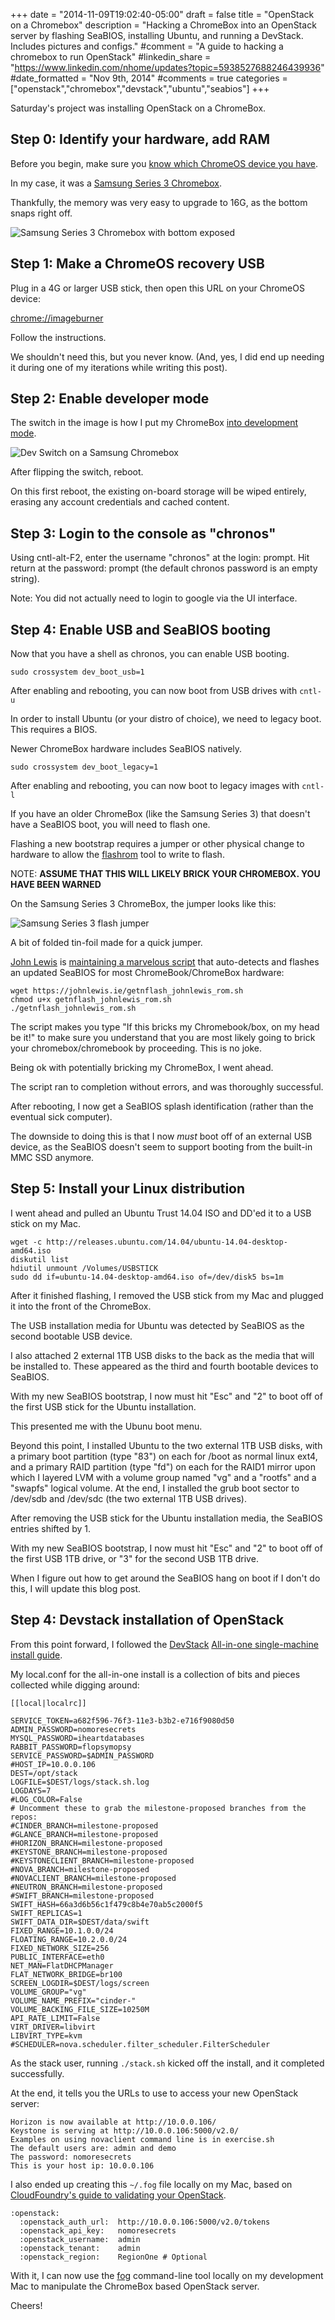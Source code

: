+++
date = "2014-11-09T19:02:40-05:00"
draft = false
title = "OpenStack on a Chromebox"
description = "Hacking a ChromeBox into an OpenStack server by flashing SeaBIOS, installing Ubuntu, and running a DevStack. Includes pictures and configs."
#comment = "A guide to hacking a chromebox to run OpenStack"
#linkedin_share = "https://www.linkedin.com/nhome/updates?topic=5938527688246439936"
#date_formatted = "Nov 9th, 2014"
#comments = true
categories = ["openstack","chromebox","devstack","ubuntu","seabios"]
+++

Saturday's project was installing OpenStack on a ChromeBox.

Step 0: Identify your hardware, add RAM
---------------------------------------

Before you begin, make sure you [know which ChromeOS device you have](http://www.chromium.org/chromium-os/developer-information-for-chrome-os-devices).

In my case, it was a [Samsung Series 3 Chromebox](http://www.chromium.org/chromium-os/developer-information-for-chrome-os-devices/samsung-sandy-bridge).

Thankfully, the memory was very easy to upgrade to 16G, as the bottom snaps right off.

![Samsung Series 3 Chromebox with bottom exposed](/images/chromebox/stumpy-top-mid.jpg)

Step 1: Make a ChromeOS recovery USB
------------------------------------

Plug in a 4G or larger USB stick, then open this URL on your ChromeOS device:

[chrome://imageburner](chrome://imageburner)

Follow the instructions.

We shouldn't need this, but you never know. (And, yes, I did end up needing it during one of my iterations while writing this post).


Step 2: Enable developer mode
-----------------------------

The switch in the image is how I put my ChromeBox [into development mode](http://www.chromium.org/chromium-os/poking-around-your-chrome-os-device#TOC-Putting-your-Chrome-OS-Device-into-Developer-Mode).

![Dev Switch on a Samsung Chromebox](/images/chromebox/stumpy-dev-switch.jpg)

After flipping the switch, reboot.

On this first reboot, the existing on-board storage will be wiped entirely, erasing any account credentials and cached content.


Step 3: Login to the console as "chronos"
-----------------------------------------

Using cntl-alt-F2, enter the username "chronos" at the login: prompt. Hit return at the password: prompt (the default chronos password is an empty string).

Note: You did not actually need to login to google via the UI interface.


Step 4: Enable USB and SeaBIOS booting
--------------------------------------

Now that you have a shell as chronos, you can enable USB booting.

    sudo crossystem dev_boot_usb=1

After enabling and rebooting, you can now boot from USB drives with `cntl-u`

In order to install Ubuntu (or your distro of choice), we need to legacy boot. This requires a BIOS.

Newer ChromeBox hardware includes SeaBIOS natively.

    sudo crossystem dev_boot_legacy=1

After enabling and rebooting, you can now boot to legacy images with `cntl-l`

If you have an older ChromeBox (like the Samsung Series 3) that doesn't have a SeaBIOS boot, you will need to flash one.

Flashing a new bootstrap requires a jumper or other physical change to hardware to allow the [flashrom](http://flashrom.org/Flashrom) tool to write to flash.

NOTE: <B>ASSUME THAT THIS WILL LIKELY BRICK YOUR CHROMEBOX. YOU HAVE BEEN WARNED</B>

On the Samsung Series 3 ChromeBox, the jumper looks like this:

![Samsung Series 3 flash jumper](/images/chromebox/spi-flash-chromebox.jpg)

A bit of folded tin-foil made for a quick jumper.

[John Lewis](http://johnlewis.ie/) is [maintaining a marvelous script](https://johnlewis.ie/custom-chromebook-firmware/rom-download/) that auto-detects and flashes an updated SeaBIOS for most ChromeBook/ChromeBox hardware:

    wget https://johnlewis.ie/getnflash_johnlewis_rom.sh
    chmod u+x getnflash_johnlewis_rom.sh
    ./getnflash_johnlewis_rom.sh

The script makes you type "If this bricks my Chromebook/box, on my head be it!" to make sure you understand that you are most likely going to brick your chromebox/chromebook by proceeding. This is no joke.

Being ok with potentially bricking my ChromeBox, I went ahead.

The script ran to completion without errors, and was thoroughly successful.

After rebooting, I now get a SeaBIOS splash identification (rather than the eventual sick computer).

The downside to doing this is that I now _must_ boot off of an external USB device, as the SeaBIOS doesn't seem to support booting from the built-in MMC SSD anymore.


Step 5: Install your Linux distribution
---------------------------------------

I went ahead and pulled an Ubuntu Trust 14.04 ISO and DD'ed it to a USB stick on my Mac.

    wget -c http://releases.ubuntu.com/14.04/ubuntu-14.04-desktop-amd64.iso
    diskutil list
    hdiutil unmount /Volumes/USBSTICK
    sudo dd if=ubuntu-14.04-desktop-amd64.iso of=/dev/disk5 bs=1m

After it finished flashing, I removed the USB stick from my Mac and plugged it into the front of the ChromeBox.

The USB installation media for Ubuntu was detected by SeaBIOS as the second bootable USB device.

I also attached 2 external 1TB USB disks to the back as the media that will be installed to.
These appeared as the third and fourth bootable devices to SeaBIOS.

With my new SeaBIOS bootstrap, I now must hit "Esc" and "2" to boot off of the first USB stick for the Ubuntu installation.

This presented me with the Ubunu boot menu.

Beyond this point, I installed Ubuntu to the two external 1TB USB disks, with a primary boot partition (type "83") on each for /boot as normal linux ext4, and a primary RAID partition (type "fd") on each for the RAID1 mirror upon which I layered LVM with a volume group named "vg" and a "rootfs" and a "swapfs" logical volume. At the end, I installed the grub boot sector to /dev/sdb and /dev/sdc (the two external 1TB USB drives).

After removing the USB stick for the Ubuntu installation media, the SeaBIOS entries shifted by 1.

With my new SeaBIOS bootstrap, I now must hit "Esc" and "2" to boot off of the first USB 1TB drive, or "3" for the second USB 1TB drive.

When I figure out how to get around the SeaBIOS hang on boot if I don't do this, I will update this blog post.

Step 4: Devstack installation of OpenStack
------------------------------------------

From this point forward, I followed the [DevStack](http://devstack.org) [All-in-one single-machine install guide](http://docs.openstack.org/developer/devstack/guides/single-machine.html).

My local.conf for the all-in-one install is a collection of bits and pieces collected while digging around:

    [[local|localrc]]
    
    SERVICE_TOKEN=a682f596-76f3-11e3-b3b2-e716f9080d50
    ADMIN_PASSWORD=nomoresecrets
    MYSQL_PASSWORD=iheartdatabases
    RABBIT_PASSWORD=flopsymopsy
    SERVICE_PASSWORD=$ADMIN_PASSWORD
    #HOST_IP=10.0.0.106
    DEST=/opt/stack
    LOGFILE=$DEST/logs/stack.sh.log
    LOGDAYS=7
    #LOG_COLOR=False
    # Uncomment these to grab the milestone-proposed branches from the repos:
    #CINDER_BRANCH=milestone-proposed
    #GLANCE_BRANCH=milestone-proposed
    #HORIZON_BRANCH=milestone-proposed
    #KEYSTONE_BRANCH=milestone-proposed
    #KEYSTONECLIENT_BRANCH=milestone-proposed
    #NOVA_BRANCH=milestone-proposed
    #NOVACLIENT_BRANCH=milestone-proposed
    #NEUTRON_BRANCH=milestone-proposed
    #SWIFT_BRANCH=milestone-proposed
    SWIFT_HASH=66a3d6b56c1f479c8b4e70ab5c2000f5
    SWIFT_REPLICAS=1
    SWIFT_DATA_DIR=$DEST/data/swift
    FIXED_RANGE=10.1.0.0/24
    FLOATING_RANGE=10.2.0.0/24
    FIXED_NETWORK_SIZE=256
    PUBLIC_INTERFACE=eth0
    NET_MAN=FlatDHCPManager
    FLAT_NETWORK_BRIDGE=br100
    SCREEN_LOGDIR=$DEST/logs/screen
    VOLUME_GROUP="vg"
    VOLUME_NAME_PREFIX="cinder-"
    VOLUME_BACKING_FILE_SIZE=10250M
    API_RATE_LIMIT=False
    VIRT_DRIVER=libvirt
    LIBVIRT_TYPE=kvm
    #SCHEDULER=nova.scheduler.filter_scheduler.FilterScheduler

As the stack user, running `./stack.sh` kicked off the install, and it completed successfully.

At the end, it tells you the URLs to use to access your new OpenStack server:

    Horizon is now available at http://10.0.0.106/
    Keystone is serving at http://10.0.0.106:5000/v2.0/
    Examples on using novaclient command line is in exercise.sh
    The default users are: admin and demo
    The password: nomoresecrets
    This is your host ip: 10.0.0.106

I also ended up creating this `~/.fog` file locally on my Mac, based on [CloudFoundry's guide to validating your OpenStack](http://docs.cloudfoundry.org/deploying/openstack/validate_openstack.html).

    :openstack:
      :openstack_auth_url:  http://10.0.0.106:5000/v2.0/tokens
      :openstack_api_key:   nomoresecrets
      :openstack_username:  admin
      :openstack_tenant:    admin
      :openstack_region:    RegionOne # Optional

With it, I can now use the [fog](http://fog.io) command-line tool locally on my development Mac to manipulate the ChromeBox based OpenStack server.

Cheers!

